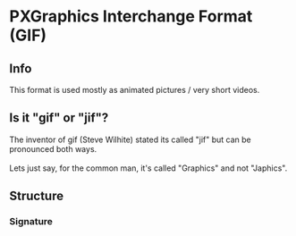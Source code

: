 # PXGraphics Interchange Format (GIF)

## Info
This format is used mostly as animated pictures / very short videos.<br>

## Is it "gif" or "jif"?
The inventor of gif (Steve Wilhite) stated its called "jif" but can be pronounced both ways.<br><br>
Lets just say, for the common man, it's called "Graphics" and not "Japhics".

## Structure

### Signature
